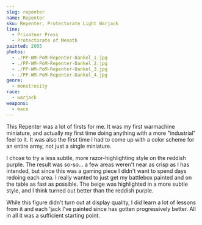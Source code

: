 ```yaml
---
slug: repenter
name: Repenter
sku: Repenter, Protectorate Light Warjack
line:
  - Privateer Press
  - Protectorate of Menoth
painted: 2005
photos:
  - ./PP-WM-PoM-Repenter-Dankel_1.jpg
  - ./PP-WM-PoM-Repenter-Dankel_2.jpg
  - ./PP-WM-PoM-Repenter-Dankel_3.jpg
  - ./PP-WM-PoM-Repenter-Dankel_4.jpg
genre:
  - monstrosity
race:
  - warjack
weapons:
  - mace
---
```


This Repenter was a lot of firsts for me. It was my first warmachine miniature, and actually my first time doing anything with a more "industrial" feel to it. It was also the first time I had to come up with a color scheme for an entire army, not just a single miniature.

I chose to try a less subtle, more razor-highlighting style on the reddish purple. The result was so-so... a few areas weren't near as crisp as I has intended, but since this was a gaming piece I didn't want to spend days redoing each area. I really wanted to just get my battlebox painted and on the table as fast as possible. The beige was highlighted in a more subtle style, and I think turned out better than the reddish purple.

While this figure didn't turn out at display quality, I did learn a lot of lessons from it and each 'jack I've painted since has gotten progressively better. All in all it was a sufficient starting point.
